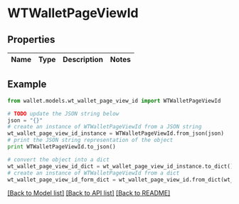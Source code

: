 # WTWalletPageViewId


## Properties

Name | Type | Description | Notes
------------ | ------------- | ------------- | -------------

## Example

```python
from wallet.models.wt_wallet_page_view_id import WTWalletPageViewId

# TODO update the JSON string below
json = "{}"
# create an instance of WTWalletPageViewId from a JSON string
wt_wallet_page_view_id_instance = WTWalletPageViewId.from_json(json)
# print the JSON string representation of the object
print WTWalletPageViewId.to_json()

# convert the object into a dict
wt_wallet_page_view_id_dict = wt_wallet_page_view_id_instance.to_dict()
# create an instance of WTWalletPageViewId from a dict
wt_wallet_page_view_id_form_dict = wt_wallet_page_view_id.from_dict(wt_wallet_page_view_id_dict)
```
[[Back to Model list]](../README.md#documentation-for-models) [[Back to API list]](../README.md#documentation-for-api-endpoints) [[Back to README]](../README.md)


